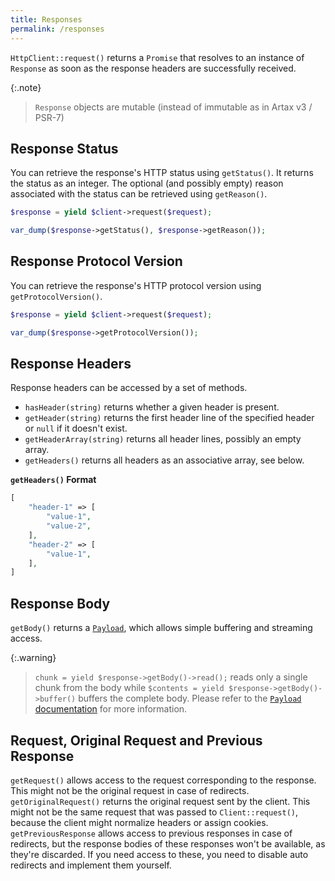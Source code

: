 ```yaml
---
title: Responses
permalink: /responses
---
```

`HttpClient::request()` returns a `Promise` that resolves to an instance of `Response` as soon as the response headers are successfully received.

{:.note}
> `Response` objects are mutable (instead of immutable as in Artax v3 / PSR-7)

## Response Status

You can retrieve the response's HTTP status using `getStatus()`. It returns the status as an integer. The optional (and possibly empty) reason associated with the status can be retrieved using `getReason()`.

```php
$response = yield $client->request($request);

var_dump($response->getStatus(), $response->getReason());
```

## Response Protocol Version

You can retrieve the response's HTTP protocol version using `getProtocolVersion()`.

```php
$response = yield $client->request($request);

var_dump($response->getProtocolVersion());
```

## Response Headers

Response headers can be accessed by a set of methods.

 * `hasHeader(string)` returns whether a given header is present.
 * `getHeader(string)` returns the first header line of the specified header or `null` if it doesn't exist.
 * `getHeaderArray(string)` returns all header lines, possibly an empty array.
 * `getHeaders()` returns all headers as an associative array, see below.

**`getHeaders()` Format**

```php
[
    "header-1" => [
        "value-1",
        "value-2",
    ],
    "header-2" => [
        "value-1",
    ],
]
```

## Response Body

`getBody()` returns a [`Payload`](https://amphp.org/byte-stream/payload), which allows simple buffering and streaming access.

{:.warning}
> `chunk = yield $response->getBody()->read();` reads only a single chunk from the body while `$contents = yield $response->getBody()->buffer()` buffers the complete body.
> Please refer to the [`Payload` documentation](https://amphp.org/byte-stream/payload) for more information.

## Request, Original Request and Previous Response

`getRequest()` allows access to the request corresponding to the response. This might not be the original request in case of redirects. `getOriginalRequest()` returns the original request sent by the client. This might not be the same request that was passed to `Client::request()`, because the client might normalize headers or assign cookies. `getPreviousResponse` allows access to previous responses in case of redirects, but the response bodies of these responses won't be available, as they're discarded. If you need access to these, you need to disable auto redirects and implement them yourself.
